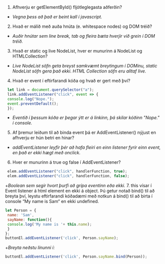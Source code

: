 1. Afhverju er getElementById() fljótleglegasta aðferðin?<br>
+ _Vegna þess að það er beint kall í javascript._
2. Hvað er málið með auða hnúta (e. whitespace nodes) og DOM tréið?<br>
+ _Auðir hnútar sem line break, tab og fleira bæta hverjir við grein í DOM tréið._
3. Hvað er static og live NodeList, hver er munurinn á NodeList og HTMLCollection?<br>
+ _Live NodeList söfn geta breyst samkvæmt breytingum í DOMinu, static NodeList söfn gera það ekki. HTML Collection söfn eru alltaf live._
4. Hvað er event í eftirfarandi kóða og hvað er gert með því?
```js
 let link = document.querySelector("a");
 link.addEventListener("click", event => {
 console.log("Nope.");
 event.preventDefault();
 });
 ```
+ _Eventið í þessum kóða er þegar ýtt er á linkinn, þá skilar kóðinn "Nope." í console._
5. Af þremur leiðum til að binda event þá er AddEventListener() nýjust en afhverju er hún
betri en hinar?<br>
+ _addEventListener leyfir þér að hafa fleiri en einn listener fyrir einn event, en það er ekki hægt með onclick._
6. Hver er munurinn á true og false í AddEventListener?
```js
 elem.addEventListener("click", handlerFunction, true);
 elem.addEventListener("click", handlerFunction, false);
 ```
+_Boolean sem segir hvort þurfi að grípa eventinn eða ekki._
7. this vísar í Event listener á html element en ekki á object. Þú getur notað bind() til að
breyta því, leystu eftirfarandi kóðadæmi með notkun á bind() til að birta í console “My
name is Sam“ en ekki undefined.

```js
let Person = {
 name: 'Sam',
 sayName: function(){
 console.log('My name is '+ this.name);
 }
};
buttonEl.addEventListener('click', Person.sayName);
```
+_Breyta neðstu línunni í:_
```js
buttonEl.addEventListener('click', Person.sayName.bind(Person));
```
